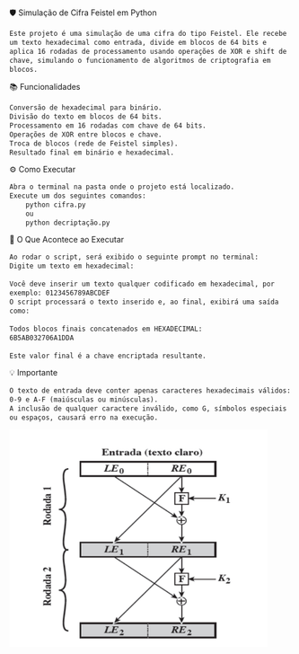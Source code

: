 🛡️ Simulação de Cifra Feistel em Python

    Este projeto é uma simulação de uma cifra do tipo Feistel. Ele recebe um texto hexadecimal como entrada, divide em blocos de 64 bits e aplica 16 rodadas de processamento usando operações de XOR e shift de chave, simulando o funcionamento de algoritmos de criptografia em blocos.

📚 Funcionalidades

    Conversão de hexadecimal para binário.
    Divisão do texto em blocos de 64 bits.
    Processamento em 16 rodadas com chave de 64 bits.
    Operações de XOR entre blocos e chave.
    Troca de blocos (rede de Feistel simples).
    Resultado final em binário e hexadecimal.


⚙️ Como Executar

    Abra o terminal na pasta onde o projeto está localizado.
    Execute um dos seguintes comandos:
        python cifra.py
        ou
        python decriptação.py

🧾 O Que Acontece ao Executar

    Ao rodar o script, será exibido o seguinte prompt no terminal:
    Digite um texto em hexadecimal:

    Você deve inserir um texto qualquer codificado em hexadecimal, por exemplo: 0123456789ABCDEF
    O script processará o texto inserido e, ao final, exibirá uma saída como:

    Todos blocos finais concatenados em HEXADECIMAL:
    6B5AB032706A1DDA

    Este valor final é a chave encriptada resultante.

💡 Importante

    O texto de entrada deve conter apenas caracteres hexadecimais válidos: 0-9 e A-F (maiúsculas ou minúsculas).
    A inclusão de qualquer caractere inválido, como G, símbolos especiais ou espaços, causará erro na execução.


![alt text](image.png)